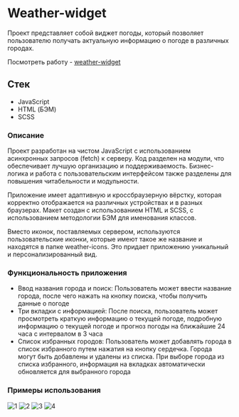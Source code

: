 # Weather-widget

Проект представляет собой виджет погоды, который позволяет пользователю получать актуальную информацию о погоде в различных городах.

Посмотреть работу - [weather-widget](https://sivchenko-anna.github.io/weather-widget/)


## Стек
- JavaScript
- HTML (БЭМ)
- SCSS

### Описание

Проект разработан на чистом JavaScript с использованием асинхронных запросов (fetch) к серверу. Код разделен на модули, что обеспечивает лучшую организацию и поддерживаемость. Бизнес-логика и работа с пользовательским интерфейсом также разделены для повышения читабельности и модульности.

Приложение имеет адаптивную и кроссбраузерную вёрстку, которая корректно отображается на различных устройствах и в разных браузерах. Макет создан с использованием HTML и SCSS, с использованием методологии БЭМ для именования классов.

Вместо иконок, поставляемых сервером, используются пользовательские иконки, которые имеют такое же название и находятся в папке weather-icons. Это придает приложению уникальный и персонализированный вид.

### Функциональность приложения

- Ввод названия города и поиск: Пользователь может ввести название города, после чего нажать на кнопку поиска, чтобы получить данные о погоде
- Три вкладки с информацией: После поиска, пользователь может просмотреть краткую информацию о текущей погоде, подробную информацию о текущей погоде и прогноз погоды на ближайшие 24 часа с интервалом в 3 часа
- Список избранных городов: Пользователь может добавлять города в список избранного путем нажатия на кнопку сердечка. Города могут быть добавлены и удалены из списка. При выборе города из списка избранного, информация на вкладках автоматически обновляется для выбранного города

### Примеры использования 
![1](https://github.com/Sivchenko-Anna/weather-widget/assets/103916590/cd81841d-feda-4a82-8df2-34884e5da14d)
![2](https://github.com/Sivchenko-Anna/weather-widget/assets/103916590/d47833ea-aefc-4ff5-873e-c08567a3ff16)
![3](https://github.com/Sivchenko-Anna/weather-widget/assets/103916590/20afbf24-1777-4516-a8d1-067a33651d99)
![4](https://github.com/Sivchenko-Anna/weather-widget/assets/103916590/539e1022-840c-47cb-8384-28bbba4ee3ae)



